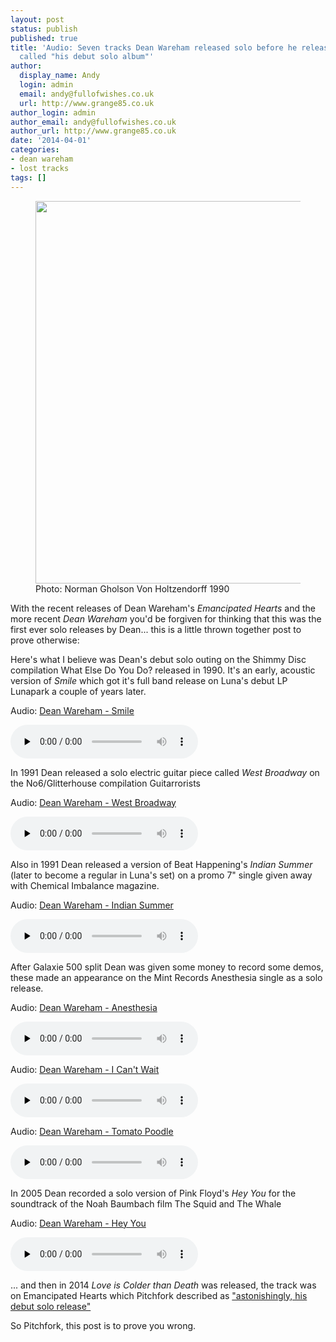```yaml
---
layout: post
status: publish
published: true
title: 'Audio: Seven tracks Dean Wareham released solo before he released what Pitchfork
  called "his debut solo album"'
author:
  display_name: Andy
  login: admin
  email: andy@fullofwishes.co.uk
  url: http://www.grange85.co.uk
author_login: admin
author_email: andy@fullofwishes.co.uk
author_url: http://www.grange85.co.uk
date: '2014-04-01'
categories:
- dean wareham
- lost tracks
tags: []
---
```

<p><figure class="caption aligncenter"><img src="https://media.fullofwishes.co.uk/01-galaxie_500/pictures/dean_wareham_tiom.jpg" width="612" height="612" class /><figcaption class="caption-text"> Photo: Norman Gholson Von Holtzendorff 1990</figcaption></figure>
<p>With the recent releases of Dean Wareham's <em>Emancipated Hearts</em> and the more recent <em>Dean Wareham</em> you'd be forgiven for thinking that this was the first ever solo releases by Dean... this is a little thrown together post to prove otherwise:</p>
<p>Here's what I believe was Dean's debut solo outing on the Shimmy Disc compilation What Else Do You Do? released in 1990. It's an early, acoustic version of <em>Smile</em> which got it's full band release on Luna's debut LP Lunapark a couple of years later.</p>

<div class="well"><p class="audio">Audio: <a href="https://media.fullofwishes.co.uk/05-dean_wareham/audio/dean-wareham-smile-what-else-do-you-do.mp3">Dean Wareham - Smile</a></p><audio controls="controls" preload="none" src="https://media.fullofwishes.co.uk/05-dean_wareham/audio/dean-wareham-smile-what-else-do-you-do.mp3"></audio></div>

<p>In 1991 Dean released a solo electric guitar piece called <em>West Broadway</em> on the No6/Glitterhouse compilation Guitarrorists</p>

<div class="well"><p class="audio">Audio: <a href="https://media.fullofwishes.co.uk/05-dean_wareham/audio/dean-wareham-west-broadway-guitarrorists.mp3">Dean Wareham - West Broadway</a></p><audio controls="controls" preload="none" src="https://media.fullofwishes.co.uk/05-dean_wareham/audio/dean-wareham-west-broadway-guitarrorists.mp3"></audio></div>

<p>Also in 1991 Dean released a version of Beat Happening's <em>Indian Summer</em> (later to become a regular in Luna's set) on a promo 7" single given away with Chemical Imbalance magazine.</p>

<div class="well"><p class="audio">Audio: <a href="https://media.fullofwishes.co.uk/05-dean_wareham/audio/dean-wareham-indian-summer-chemical-imbalance.mp3">Dean Wareham - Indian Summer</a></p><audio controls="controls" preload="none" src="https://media.fullofwishes.co.uk/05-dean_wareham/audio/dean-wareham-indian-summer-chemical-imbalance.mp3"></audio></div>

<p>After Galaxie 500 split Dean was given some money to record some demos, these made an appearance on the Mint Records Anesthesia single as a solo release.</p>

<div class="well"><p class="audio">Audio: <a href="https://media.fullofwishes.co.uk/05-dean_wareham/audio/dean-wareham-anaesthesia-mint-humbucker.mp3">Dean Wareham - Anesthesia</a></p><audio controls="controls" preload="none" src="https://media.fullofwishes.co.uk/05-dean_wareham/audio/dean-wareham-anaesthesia-mint-humbucker.mp3"></audio></div>


<div class="well"><p class="audio">Audio: <a href="https://media.fullofwishes.co.uk/05-dean_wareham/audio/dean-wareham-i-cant-wait-speed-dating.mp3">Dean Wareham - I Can't Wait</a></p><audio controls="controls" preload="none" src="https://media.fullofwishes.co.uk/05-dean_wareham/audio/dean-wareham-i-cant-wait-speed-dating.mp3"></audio></div>


<div class="well"><p class="audio">Audio: <a href="https://media.fullofwishes.co.uk/05-dean_wareham/audio/dean-wareham-tomato-poodle-mint-humbucker.mp3">Dean Wareham - Tomato Poodle</a></p><audio controls="controls" preload="none" src="https://media.fullofwishes.co.uk/05-dean_wareham/audio/dean-wareham-tomato-poodle-mint-humbucker.mp3"></audio></div>

<p>In 2005 Dean recorded a solo version of Pink Floyd's <em>Hey You</em> for the soundtrack of the Noah Baumbach film The Squid and The Whale</p>

<div class="well"><p class="audio">Audio: <a href="https://media.fullofwishes.co.uk/05-dean_wareham/audio/dean-wareham-hey-you-the-squid-and-the-whale.mp3">Dean Wareham - Hey You</a></p><audio controls="controls" preload="none" src="https://media.fullofwishes.co.uk/05-dean_wareham/audio/dean-wareham-hey-you-the-squid-and-the-whale.mp3"></audio></div>

<p>... and then in 2014 <em>Love is Colder than Death</em> was released, the track was on Emancipated Hearts which Pitchfork described as <a href="http://pitchfork.com/reviews/albums/18636-dean-wareham-emancipated-hearts-ep/">"astonishingly, his debut solo release"</a></p>
<p>So Pitchfork, this post is to prove you wrong.</p>
